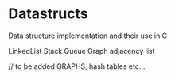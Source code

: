 # Datastructs

Data structure implementation and their use in C 

LinkedList
Stack
Queue
Graph adjacency list

// to be added GRAPHS, hash tables etc...
